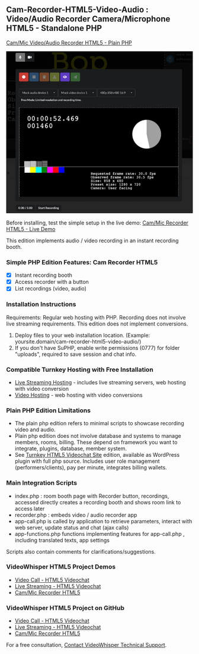 ## Cam-Recorder-HTML5-Video-Audio : Video/Audio Recorder Camera/Microphone HTML5 - Standalone PHP

[Cam/Mic Video/Audio Recorder HTML5 - Plain PHP](https://demo.videowhisper.com/cam-recorder-html5-video-audio/)

![Cam/Mic Video/Audio Recorder HTML5](/snapshots/h5v-video-recorder.jpg)


Before installing, test the simple setup in the live demo:
[Cam/Mic Recorder HTML5 - Live Demo](https://demo.videowhisper.com/cam-recorder-html5-video-audio/)

This edition implements audio / video recording in an instant recording booth.

### Simple PHP Edition Features: Cam Recorder HTML5
 * [x] Instant recording booth
 * [x] Access recorder with a button
 * [x] List recordings (video, audio)

### Installation Instructions  
Requirements: Regular web hosting with PHP. Recording does not involve live streaming requirements. This edition does not implement conversions.

 1. Deploy files to your web installation location. (Example: yoursite.domain/cam-recorder-html5-video-audio/)
 2. If you don't have SuPHP, enable write permissions (0777) for folder "uploads", required to save session and chat info.

### Compatible Turnkey Hosting with Free Installation
* [Live Streaming Hosting](https://webrtchost.com/hosting-plans/) - includes live streaming servers, web hosting with video conversion
* [Video Hosting](https://videosharevod.com/hosting/) - web hosting with video conversions

### Plain PHP Edition Limitations
 * The plain php edition refers to minimal scripts to showcase recording video and audio. 
 * Plain php edition does not involve database and systems to manage members, rooms, billing. These depend on framework you want to integrate, plugins, database, member system. 
 * See [Turnkey HTML5 Videochat Site](https://paidvideochat.com/html5-videochat/) edition, available as WordPress plugin with full php source. Includes user role management (performers/clients), pay per minute, integrates billing wallets.

### Main Integration Scripts
 * index.php : room booth page with Recorder button, recordings, accessed directly creates a recording booth and shows room link to access later
 * recorder.php : embeds video / audio recorder app
 * app-call.php is called by application to retrieve parameters, interact with web server, update status and chat (ajax calls)
 * app-functions.php functions implementing features for app-call.php , including translated texts, app settings
 
Scripts also contain comments for clarifications/suggestions. 

### VideoWhisper HTML5 Project Demos
 * [Video Call - HTML5 Videochat](https://demo.videowhisper.com/videocall-html5-videochat/)
 * [Live Streaming - HTML5 Videochat](https://demo.videowhisper.com/html5-videochat/)
 * [Cam/Mic Recorder HTML5](https://demo.videowhisper.com/cam-recorder-html5-video-audio/)
 
 ### VideoWhisper HTML5 Project on GitHub
 * [Video Call - HTML5 Videochat](https://github.com/videowhisper/VideoCall-HTML5-Videochat-PHP)
 * [Live Streaming - HTML5 Videochat](https://github.com/videowhisper/HTML5-Videochat-PHP)
 * [Cam/Mic Recorder HTML5](https://github.com/videowhisper/Cam-Recorder-HTML5-Video-Audio)

For a free consultation, [Contact VideoWhisper Technical Support](https://videowhisper.com/tickets_submit.php).